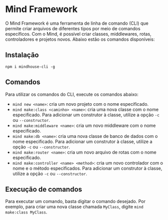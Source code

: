 # Mind Framework

O Mind Framework é uma ferramenta de linha de comando (CLI) que permite criar arquivos de diferentes tipos por meio de comandos específicos. Com o Mind, é possível criar classes, middlewares, rotas, controladores e projetos novos. Abaixo estão os comandos disponíveis:


## Instalação

```console
npm i mindhouse-cli -g
```

## Comandos

Para utilizar os comandos do CLI, execute os comandos abaixo:

- `mind new <name>`: cria um novo projeto com o nome especificado.
- `mind make:class <caminho> <name>`: cria uma nova classe com o nome especificado. Para adicionar um construtor à classe, utilize a opção `-c` ou `--constructor`.
- `mind make:middleware <name>`: cria um novo middleware com o nome especificado.
- `mind make:db <name>`: cria uma nova classe de banco de dados com o nome especificado. Para adicionar um construtor à classe, utilize a opção `-c` ou `--constructor`.
- `mind make:router <name>`: cria um novo arquivo de rotas com o nome especificado.
- `mind make:controller <name> <method>`: cria um novo controlador com o nome e o método especificados. Para adicionar um construtor à classe, utilize a opção `-c` ou `--constructor`.

## Execução de comandos

Para executar um comando, basta digitar o comando desejado. Por exemplo, para criar uma nova classe chamada `MyClass`, digite `mind make:class MyClass`.
